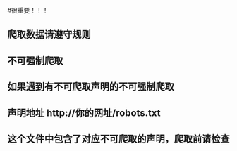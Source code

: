 #很重要！！！
## 爬取数据请遵守规则
## 不可强制爬取
## 如果遇到有不可爬取声明的不可强制爬取
## 声明地址 http://你的网址/robots.txt
## 这个文件中包含了对应不可爬取的声明，爬取前请检查